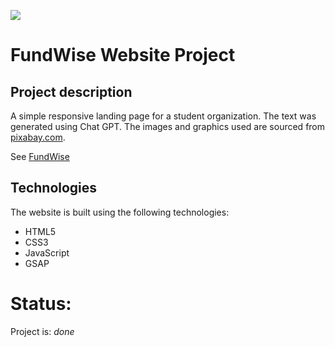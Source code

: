 ![](https://github.com/klaudia-g/FundWise/blob/master/assets/FundWise.gif)

# FundWise Website Project
## Project description
A simple responsive landing page for a student organization. The text was generated using Chat GPT. The images and graphics used are sourced from [pixabay.com](https://pixabay.com/).

See [FundWise](https://klaudia-g.github.io/FundWise)

## Technologies 
The website is built using the following technologies:

- HTML5
- CSS3
- JavaScript
- GSAP 

# Status:
Project is: *done*
